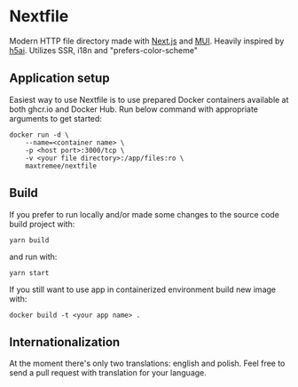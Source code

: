 # Nextfile

Modern HTTP file directory made with [Next.js](https://nextjs.org/) and [MUI](https://mui.com/). Heavily inspired by [h5ai](https://github.com/lrsjng/h5ai). Utilizes SSR, i18n and "prefers-color-scheme"

## Application setup
Easiest way to use Nextfile is to use prepared Docker containers available at both ghcr.io and Docker Hub. Run below command with appropriate arguments to get started:
```
docker run -d \
    --name=<container name> \
    -p <host port>:3000/tcp \
    -v <your file directory>:/app/files:ro \
    maxtremee/nextfile
```

## Build
If you prefer to run locally and/or made some changes to the source code build project with:
```
yarn build
```
and run with:
```
yarn start
```
If you still want to use app in containerized environment build new image with:
```
docker build -t <your app name> .
```

## Internationalization
At the moment there's only two translations: english and polish. Feel free to send a pull request with translation for your language.